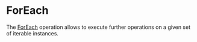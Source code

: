# ForEach #

The [ForEach](http://code.google.com/p/utils-apl-derived/source/browse/trunk/utils-apl-derived/src/main/java/org/omnaest/utils/operation/ForEach.java?spec=svn307) operation allows to execute further operations on a given set of iterable instances.